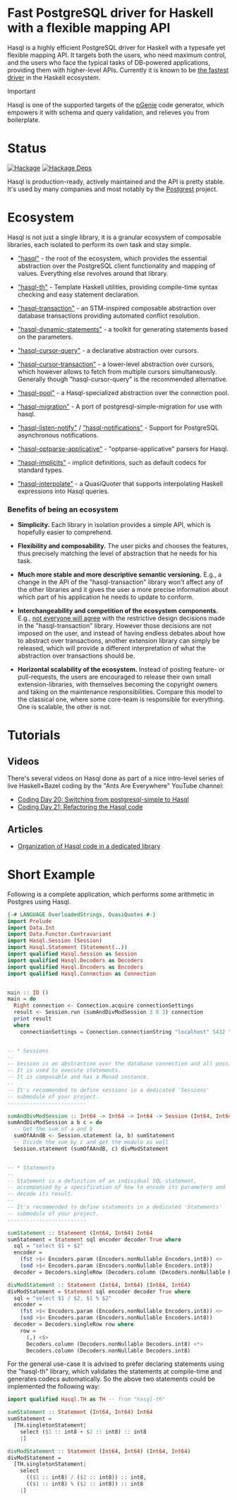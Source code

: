 # Fast PostgreSQL driver for Haskell with a flexible mapping API

Hasql is a highly efficient PostgreSQL driver for Haskell with a typesafe yet flexible mapping API. It targets both the users, who need maximum control, and the users who face the typical tasks of DB-powered applications, providing them with higher-level APIs. Currently it is known to be [the fastest driver](https://nikita-volkov.github.io/hasql-benchmarks/) in the Haskell ecosystem.

> [!IMPORTANT]
> Hasql is one of the supported targets of the [pGenie](https://pgenie.io) code generator, which empowers it with schema and query validation, and relieves you from boilerplate.

# Status

[![Hackage](https://img.shields.io/hackage/v/hasql.svg)](https://hackage.haskell.org/package/hasql) [![Hackage Deps](https://img.shields.io/hackage-deps/v/hasql.svg)](http://packdeps.haskellers.com/reverse/hasql)

Hasql is production-ready, actively maintained and the API is pretty stable. It's used by many companies and most notably by the [Postgrest](https://postgrest.org/) project.

# Ecosystem

Hasql is not just a single library, it is a granular ecosystem of composable libraries, each isolated to perform its own task and stay simple.

* ["hasql"](https://github.com/nikita-volkov/hasql) - the root of the ecosystem, which provides the essential abstraction over the PostgreSQL client functionality and mapping of values. Everything else revolves around that library.

* ["hasql-th"](https://github.com/nikita-volkov/hasql-th) - Template Haskell utilities, providing compile-time syntax checking and easy statement declaration. 
* ["hasql-transaction"](https://github.com/nikita-volkov/hasql-transaction) - an STM-inspired composable abstraction over database transactions providing automated conflict resolution.

* ["hasql-dynamic-statements"](https://github.com/nikita-volkov/hasql-dynamic-statements) - a toolkit for generating statements based on the parameters.

* ["hasql-cursor-query"](https://github.com/nikita-volkov/hasql-cursor-query) - a declarative abstraction over cursors.

* ["hasql-cursor-transaction"](https://github.com/nikita-volkov/hasql-cursor-transaction) - a lower-level abstraction over cursors, which however allows to fetch from multiple cursors simultaneously. Generally though "hasql-cursor-query" is the recommended alternative.

* ["hasql-pool"](https://github.com/nikita-volkov/hasql-pool) - a Hasql-specialized abstraction over the connection pool.

* ["hasql-migration"](https://github.com/tvh/hasql-migration) - A port of postgresql-simple-migration for use with hasql.

* ["hasql-listen-notify"](https://github.com/awkward-squad/hasql-listen-notify) / ["hasql-notifications"](https://github.com/diogob/hasql-notifications) - Support for PostgreSQL asynchronous notifications.

* ["hasql-optparse-applicative"](https://github.com/sannsyn/hasql-optparse-applicative) - "optparse-applicative" parsers for Hasql.

* ["hasql-implicits"](https://github.com/nikita-volkov/hasql-implicits) - implicit definitions, such as default codecs for standard types.

* ["hasql-interpolate"](https://github.com/awkward-squad/hasql-interpolate) - a QuasiQuoter that supports interpolating Haskell expressions into Hasql queries.

### Benefits of being an ecosystem

* **Simplicity.** Each library in isolation provides a simple API, which is hopefully easier to comprehend.

* **Flexibility and composability.** The user picks and chooses the features, thus precisely matching the level of abstraction that he needs for his task.

* **Much more stable and more descriptive semantic versioning.** E.g., a change in the API of the "hasql-transaction" library won't affect any of the other libraries and it gives the user a more precise information about which part of his application he needs to update to conform.

* **Interchangeability and competition of the ecosystem components.** E.g., [not everyone will agree](https://github.com/nikita-volkov/hasql/issues/41) with the restrictive design decisions made in the "hasql-transaction" library. However those decisions are not imposed on the user, and instead of having endless debates about how to abstract over transactions, another extension library can simply be released, which will provide a different interpretation of what the abstraction over transactions should be.

* **Horizontal scalability of the ecosystem.** Instead of posting feature- or pull-requests, the users are encouraged to release their own small extension-libraries, with themselves becoming the copyright owners and taking on the maintenance responsibilities. Compare this model to the classical one, where some core-team is responsible for everything. One is scalable, the other is not.

# Tutorials

## Videos

There's several videos on Hasql done as part of a nice intro-level series of live Haskell+Bazel coding by the "Ants Are Everywhere" YouTube channel:

- [Coding Day 20: Switching from postgresql-simple to Hasql](https://youtu.be/ce7bGKETtoA?si=RmY_yDG24EX6i38I)
- [Coding Day 21: Refactoring the Hasql code](https://youtu.be/a9mPNXbT-qw?si=RTtXe6BXnZSQZzh-)

## Articles

- [Organization of Hasql code in a dedicated library](https://github.com/nikita-volkov/hasql-tutorial1)

# Short Example

Following is a complete application, which performs some arithmetic in Postgres using Hasql.

```haskell
{-# LANGUAGE OverloadedStrings, QuasiQuotes #-}
import Prelude
import Data.Int
import Data.Functor.Contravariant
import Hasql.Session (Session)
import Hasql.Statement (Statement(..))
import qualified Hasql.Session as Session
import qualified Hasql.Decoders as Decoders
import qualified Hasql.Encoders as Encoders
import qualified Hasql.Connection as Connection


main :: IO ()
main = do
  Right connection <- Connection.acquire connectionSettings
  result <- Session.run (sumAndDivModSession 3 8 3) connection
  print result
  where
    connectionSettings = Connection.connectionString "localhost" 5432 "postgres" "" "postgres"


-- * Sessions
-- 
-- Session is an abstraction over the database connection and all possible errors.
-- It is used to execute statements.
-- It is composable and has a Monad instance.
-- 
-- It's recommended to define sessions in a dedicated 'Sessions'
-- submodule of your project.
-------------------------

sumAndDivModSession :: Int64 -> Int64 -> Int64 -> Session (Int64, Int64)
sumAndDivModSession a b c = do
  -- Get the sum of a and b
  sumOfAAndB <- Session.statement (a, b) sumStatement
  -- Divide the sum by c and get the modulo as well
  Session.statement (sumOfAAndB, c) divModStatement


-- * Statements
-- 
-- Statement is a definition of an individual SQL-statement,
-- accompanied by a specification of how to encode its parameters and
-- decode its result.
-- 
-- It's recommended to define statements in a dedicated 'Statements'
-- submodule of your project.
-------------------------

sumStatement :: Statement (Int64, Int64) Int64
sumStatement = Statement sql encoder decoder True where
  sql = "select $1 + $2"
  encoder =
    (fst >$< Encoders.param (Encoders.nonNullable Encoders.int8)) <>
    (snd >$< Encoders.param (Encoders.nonNullable Encoders.int8))
  decoder = Decoders.singleRow (Decoders.column (Decoders.nonNullable Decoders.int8))

divModStatement :: Statement (Int64, Int64) (Int64, Int64)
divModStatement = Statement sql encoder decoder True where
  sql = "select $1 / $2, $1 % $2"
  encoder =
    (fst >$< Encoders.param (Encoders.nonNullable Encoders.int8)) <>
    (snd >$< Encoders.param (Encoders.nonNullable Encoders.int8))
  decoder = Decoders.singleRow row where
    row =
      (,) <$>
      Decoders.column (Decoders.nonNullable Decoders.int8) <*>
      Decoders.column (Decoders.nonNullable Decoders.int8)
```

For the general use-case it is advised to prefer declaring statements using the "hasql-th" library, which validates the statements at compile-time and generates codecs automatically. So the above two statements could be implemented the following way:

```haskell
import qualified Hasql.TH as TH -- from "hasql-th"

sumStatement :: Statement (Int64, Int64) Int64
sumStatement =
  [TH.singletonStatement|
    select ($1 :: int8 + $2 :: int8) :: int8
    |]

divModStatement :: Statement (Int64, Int64) (Int64, Int64)
divModStatement =
  [TH.singletonStatement|
    select
      (($1 :: int8) / ($2 :: int8)) :: int8,
      (($1 :: int8) % ($2 :: int8)) :: int8
    |]
```
